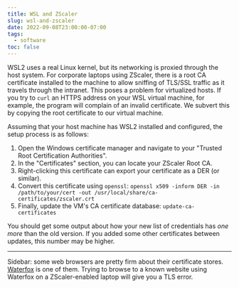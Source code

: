 ```yaml
---
title: WSL and ZScaler
slug: wsl-and-zscaler
date: 2022-09-08T23:00:00-07:00
tags:
  - software
toc: false
---
```


WSL2 uses a real Linux kernel, but its networking is proxied through the host system. For corporate laptops using ZScaler, there is a root CA certificate installed to the machine to allow sniffing of TLS/SSL traffic as it travels through the intranet. This poses a problem for virtualized hosts. If you try to `curl` an HTTPS address on your WSL virtual machine, for example, the program will complain of an invalid certificate. We subvert this by copying the root certificate to our virtual machine.

Assuming that your host machine has WSL2 installed and configured, the setup process is as follows:

1. Open the Windows certificate manager and navigate to your "Trusted Root Certification Authorities".
2. In the "Certificates" section, you can locate your ZScaler Root CA.
3. Right-clicking this certificate can export your certificate as a DER (or similar).
4. Convert this certificate using `openssl`: `openssl x509 -inform DER -in /path/to/your/cert -out /usr/local/share/ca-certificates/zscaler.crt`
5. Finally, update the VM's CA certificate database: `update-ca-certificates`

You should get some output about how your new list of credentials has *one more* than the old version. If you added some other certificates between updates, this number may be higher.

***

Sidebar: some web browsers are pretty firm about their certificate stores. [Waterfox](https://www.waterfox.net/) is one of them. Trying to browse to a known website using Waterfox on a ZScaler-enabled laptop will give you a TLS error.
